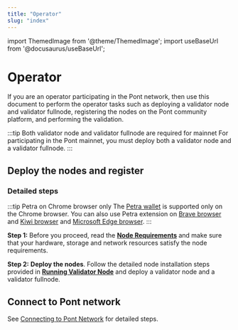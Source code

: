 ```yaml
---
title: "Operator"
slug: "index"
---
```


import ThemedImage from '@theme/ThemedImage';
import useBaseUrl from '@docusaurus/useBaseUrl';

# Operator

If you are an operator participating in the Pont network, then use this document to perform the operator tasks such as deploying a validator node and validator fullnode, registering the nodes on the Pont community platform, and performing the validation. 

:::tip Both validator node and validator fullnode are required for mainnet
For participating in the Pont mainnet, you must deploy both a validator node and a validator fullnode. 
:::

## Deploy the nodes and register

### Detailed steps

:::tip Petra on Chrome browser only
The [Petra wallet](/docs/guides/install-petra-wallet.md) is supported only on the Chrome browser. You can also use Petra extension on [Brave browser](https://brave.com/) and [Kiwi browser](https://kiwibrowser.com/) and [Microsoft Edge browser](https://www.microsoft.com/en-us/edge).
:::

**Step 1:** Before you proceed, read the [**Node Requirements**](/docs/nodes/validator-node/operator/node-requirements.md) and make sure that your hardware, storage and network resources satisfy the node requirements.

**Step 2:** **Deploy the nodes**. Follow the detailed node installation steps provided in [**Running Validator Node**](running-validator-node/index.md) and deploy a validator node and a validator fullnode.

## Connect to Pont network

See [Connecting to Pont Network](/nodes/validator-node/operator/connect-to-pont-network) for detailed steps.
